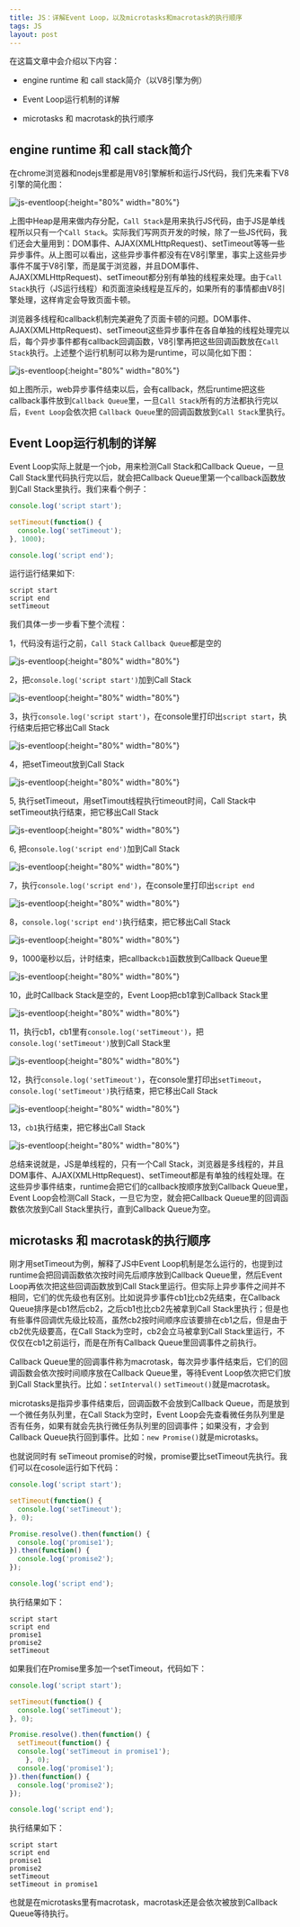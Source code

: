 ```yaml
---
title: JS：详解Event Loop，以及microtasks和macrotask的执行顺序
tags: JS
layout: post
---
```


在这篇文章中会介绍以下内容：
- engine runtime 和 call stack简介（以V8引擎为例）

- Event Loop运行机制的详解

- microtasks 和 macrotask的执行顺序

## engine runtime 和 call stack简介

在chrome浏览器和nodejs里都是用V8引擎解析和运行JS代码，我们先来看下V8引擎的简化图：

![js-eventloop](/assets/images/posts/js/js-eventloop01.png){:height="80%" width="80%"}

上图中Heap是用来做内存分配，```Call Stack```是用来执行JS代码，由于JS是单线程所以只有一个```Call Stack```。实际我们写网页开发的时候，除了一些JS代码，我们还会大量用到：DOM事件、AJAX(XMLHttpRequest)、setTimeout等等一些异步事件。从上图可以看出，这些异步事件都没有在V8引擎里，事实上这些异步事件不属于V8引擎，而是属于浏览器，并且DOM事件、AJAX(XMLHttpRequest)、setTimeout都分别有单独的线程来处理。由于```Call Stack```执行（JS运行线程）和页面渲染线程是互斥的，如果所有的事情都由V8引擎处理，这样肯定会导致页面卡顿。


浏览器多线程和callback机制完美避免了页面卡顿的问题。DOM事件、AJAX(XMLHttpRequest)、setTimeout这些异步事件在各自单独的线程处理完以后，每个异步事件都有callback回调函数，V8引擎再把这些回调函数放在```Call Stack```执行。上述整个运行机制可以称为是runtime，可以简化如下图：

![js-eventloop](/assets/images/posts/js/js-eventloop02.png){:height="80%" width="80%"}

如上图所示，web异步事件结束以后，会有callback，然后runtime把这些callback事件放到```Callback Queue```里，一旦```Call Stack```所有的方法都执行完以后，```Event Loop```会依次把 ```Callback Queue```里的回调函数放到```Call Stack```里执行。

## Event Loop运行机制的详解

Event Loop实际上就是一个job，用来检测Call Stack和Callback Queue，一旦Call Stack里代码执行完以后，就会把Callback Queue里第一个callback函数放到Call Stack里执行。我们来看个例子：

```js
console.log('script start');

setTimeout(function() {
  console.log('setTimeout');
}, 1000);

console.log('script end');
```
运行运行结果如下:

```
script start
script end
setTimeout
```
我们具体一步一步看下整个流程：


1，代码没有运行之前，```Call Stack``` ```Callback Queue```都是空的 

![js-eventloop](/assets/images/posts/js/js-eventloop03.png){:height="80%" width="80%"}


2，把```console.log('script start')```加到Call Stack

![js-eventloop](/assets/images/posts/js/js-eventloop04.png){:height="80%" width="80%"}

3，执行```console.log('script start')```，在console里打印出```script start```，执行结束后把它移出Call Stack

![js-eventloop](/assets/images/posts/js/js-eventloop05.png){:height="80%" width="80%"}

4，把setTimeout放到Call Stack

![js-eventloop](/assets/images/posts/js/js-eventloop06.png){:height="80%" width="80%"}

5, 执行setTimeout，用setTimout线程执行timeout时间，Call Stack中setTimeout执行结束，把它移出Call Stack

![js-eventloop](/assets/images/posts/js/js-eventloop07.png){:height="80%" width="80%"}

6, 把```console.log('script end')```加到Call Stack

![js-eventloop](/assets/images/posts/js/js-eventloop08.png){:height="80%" width="80%"}

7，执行```console.log('script end')```，在console里打印出```script end```

![js-eventloop](/assets/images/posts/js/js-eventloop09.png){:height="80%" width="80%"}


8，```console.log('script end')```执行结束，把它移出Call Stack


![js-eventloop](/assets/images/posts/js/js-eventloop10.png){:height="80%" width="80%"}

9，1000毫秒以后，计时结束，把callback```cb1```函数放到Callback Queue里

![js-eventloop](/assets/images/posts/js/js-eventloop11.png){:height="80%" width="80%"}

10，此时Callback Stack是空的，Event Loop把cb1拿到Callback Stack里

![js-eventloop](/assets/images/posts/js/js-eventloop12.png){:height="80%" width="80%"}

11，执行cb1，cb1里有```console.log('setTimeout')```，把```console.log('setTimeout')```放到Call Stack里

![js-eventloop](/assets/images/posts/js/js-eventloop13.png){:height="80%" width="80%"}

12，执行```console.log('setTimeout')```，在console里打印出```setTimeout```，```console.log('setTimeout')```执行结束，把它移出Call Stack

![js-eventloop](/assets/images/posts/js/js-eventloop14.png){:height="80%" width="80%"}

13，```cb1```执行结束，把它移出Call Stack

![js-eventloop](/assets/images/posts/js/js-eventloop15.png){:height="80%" width="80%"}


总结来说就是，JS是单线程的，只有一个Call Stack，浏览器是多线程的，并且DOM事件、AJAX(XMLHttpRequest)、setTimeout都是有单独的线程处理。在这些异步事件结束，runtime会把它们的callback按顺序放到Callback Queue里，Event Loop会检测Call Stack，一旦它为空，就会把Callback Queue里的回调函数依次放到Call Stack里执行，直到Callback Queue为空。

## microtasks 和 macrotask的执行顺序

刚才用setTimeout为例，解释了JS中Event Loop机制是怎么运行的，也提到过runtime会把回调函数依次按时间先后顺序放到Callback Queue里，然后Event Loop再依次把这些回调函数放到Call Stack里运行。但实际上异步事件之间并不相同，它们的优先级也有区别。比如说异步事件cb1比cb2先结束，在Callback Queue排序是cb1然后cb2，之后cb1也比cb2先被拿到Call Stack里执行；但是也有些事件回调优先级比较高，虽然cb2按时间顺序应该要排在cb1之后，但是由于cb2优先级要高，在Call Stack为空时，cb2会立马被拿到Call Stack里运行，不仅仅在cb1之前运行，而是在所有Callback Queue里回调事件之前执行。


Callback Queue里的回调事件称为macrotask，每次异步事件结束后，它们的回调函数会依次按时间顺序放在Callback Queue里，等待Event Loop依次把它们放到Call Stack里执行。比如：```setInterval()``` ```setTimeout()```就是macrotask。


microtasks是指异步事件结束后，回调函数不会放到Callback Queue，而是放到一个微任务队列里，在Call Stack为空时，Event Loop会先查看微任务队列里是否有任务，如果有就会先执行微任务队列里的回调事件；如果没有，才会到Callback Queue执行回到事件。比如：```new Promise()```就是microtasks。


也就说同时有 seTimeout promise的时候，promise要比setTimeout先执行。我们可以在cosole运行如下代码：

```js
console.log('script start');

setTimeout(function() {
  console.log('setTimeout');
}, 0);

Promise.resolve().then(function() {
  console.log('promise1');
}).then(function() {
  console.log('promise2');
});

console.log('script end');
```
执行结果如下：

```
script start
script end
promise1
promise2
setTimeout
```

如果我们在Promise里多加一个setTimeout，代码如下：
```js
console.log('script start');

setTimeout(function() {
  console.log('setTimeout');
}, 0);

Promise.resolve().then(function() {
  setTimeout(function() {
  console.log('setTimeout in promise1');
    }, 0);  
  console.log('promise1');
}).then(function() {
  console.log('promise2');
});

console.log('script end');
```
执行结果如下：

```
script start
script end
promise1
promise2
setTimeout
setTimeout in promise1
```
也就是在microtasks里有macrotask，macrotask还是会依次被放到Callback Queue等待执行。



